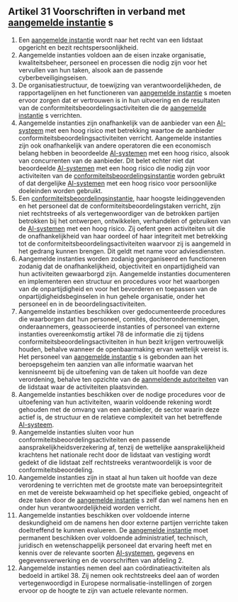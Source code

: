 ## Artikel 31 Voorschriften in verband met [aangemelde instantie](a3.md#^aanins) s

1. Een [aangemelde instantie](a3.md#^aanins) wordt naar het recht van een lidstaat opgericht en bezit rechtspersoonlijkheid.
2. Aangemelde instanties voldoen aan de eisen inzake organisatie, kwaliteitsbeheer, personeel en processen die nodig zijn voor het vervullen van hun taken, alsook aan de passende cyberbeveiligingseisen.
3. De organisatiestructuur, de toewijzing van verantwoordelijkheden, de rapportagelijnen en het functioneren van [aangemelde instantie](a3.md#^aanins) s moeten ervoor zorgen dat er vertrouwen is in hun uitvoering en de resultaten van de conformiteitsbeoordelingsactiviteiten die de [aangemelde instantie](a3.md#^aanins) s verrichten.
4. Aangemelde instanties zijn onafhankelijk van de aanbieder van een [AI-systeem](a3.md#^ai-systeem) met een hoog risico met betrekking waartoe de aanbieder conformiteitsbeoordelingsactiviteiten verricht. Aangemelde instanties zijn ook onafhankelijk van andere operatoren die een economisch belang hebben in beoordeelde [AI-systemen](a3.md#^ai-systeem) met een hoog risico, alsook van concurrenten van de aanbieder. Dit belet echter niet dat beoordeelde [AI-systemen](a3.md#^ai-systeem) met een hoog risico die nodig zijn voor activiteiten van de [conformiteitsbeoordelingsinstantie](a3.md#^confins) worden gebruikt of dat dergelijke [AI-systemen](a3.md#^ai-systeem) met een hoog risico voor persoonlijke doeleinden worden gebruikt.
5. Een [conformiteitsbeoordelingsinstantie](a3.md#^confins), haar hoogste leidinggevenden en het personeel dat de conformiteitsbeoordelingstaken verricht, zijn niet rechtstreeks of als vertegenwoordiger van de betrokken partijen betrokken bij het ontwerpen, ontwikkelen, verhandelen of gebruiken van de [AI-systemen](a3.md#^ai-systeem) met een hoog risico. Zij oefent geen activiteiten uit die de onafhankelijkheid van haar oordeel of haar integriteit met betrekking tot de conformiteitsbeoordelingsactiviteiten waarvoor zij is aangemeld in het gedrang kunnen brengen. Dit geldt met name voor adviesdiensten.
6. Aangemelde instanties worden zodanig georganiseerd en functioneren zodanig dat de onafhankelijkheid, objectiviteit en onpartijdigheid van hun activiteiten gewaarborgd zijn. Aangemelde instanties documenteren en implementeren een structuur en procedures voor het waarborgen van de onpartijdigheid en voor het bevorderen en toepassen van de onpartijdigheidsbeginselen in hun gehele organisatie, onder het personeel en in de beoordelingsactiviteiten.
7. Aangemelde instanties beschikken over gedocumenteerde procedures die waarborgen dat hun personeel, comités, dochterondernemingen, onderaannemers, geassocieerde instanties of personeel van externe instanties overeenkomstig artikel 78 de informatie die zij tijdens conformiteitsbeoordelingsactiviteiten in hun bezit krijgen vertrouwelijk houden, behalve wanneer de openbaarmaking ervan wettelijk vereist is. Het personeel van [aangemelde instantie](a3.md#^aanins) s is gebonden aan het beroepsgeheim ten aanzien van alle informatie waarvan het kennisneemt bij de uitoefening van de taken uit hoofde van deze verordening, behalve ten opzichte van de [aanmeldende autoriteiten](a3.md#^aanmeldende) van de lidstaat waar de activiteiten plaatsvinden.
8. Aangemelde instanties beschikken over de nodige procedures voor de uitoefening van hun activiteiten, waarin voldoende rekening wordt gehouden met de omvang van een aanbieder, de sector waarin deze actief is, de structuur en de relatieve complexiteit van het betreffende [AI-systeem](a3.md#^ai-systeem).
9. Aangemelde instanties sluiten voor hun conformiteitsbeoordelingsactiviteiten een passende aansprakelĳkheidsverzekering af, tenzij de wettelijke aansprakelijkheid krachtens het nationale recht door de lidstaat van vestiging wordt gedekt of die lidstaat zelf rechtstreeks verantwoordelijk is voor de conformiteitsbeoordeling.
10. Aangemelde instanties zijn in staat al hun taken uit hoofde van deze verordening te verrichten met de grootste mate van beroepsintegriteit en met de vereiste bekwaamheid op het specifieke gebied, ongeacht of deze taken door de [aangemelde instantie](a3.md#^aanins) s zelf dan wel namens hen en onder hun verantwoordelijkheid worden verricht.
11. Aangemelde instanties beschikken over voldoende interne deskundigheid om de namens hen door externe partijen verrichte taken doeltreffend te kunnen evalueren. De [aangemelde instantie](a3.md#^aanins) moet permanent beschikken over voldoende administratief, technisch, juridisch en wetenschappelijk personeel dat ervaring heeft met en kennis over de relevante soorten [AI-systemen](a3.md#^ai-systeem), gegevens en gegevensverwerking en de voorschriften van afdeling 2.
12. Aangemelde instanties nemen deel aan coördinatieactiviteiten als bedoeld in artikel 38. Zij nemen ook rechtstreeks deel aan of worden vertegenwoordigd in Europese normalisatie-instellingen of zorgen ervoor op de hoogte te zijn van actuele relevante normen.
